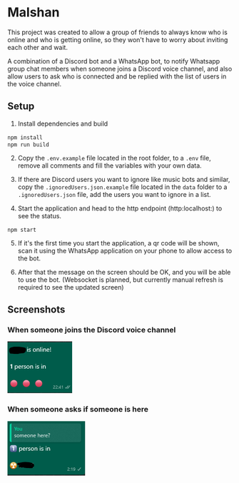 # Malshan

This project was created to allow a group of friends to always know who is online and who is getting online, so they won't have to worry about inviting each other and wait.

A combination of a Discord bot and a WhatsApp bot, to notify Whatsapp group chat members when someone joins a Discord voice channel, and also allow users to ask who is connected and be replied with the list of users in the voice channel.

## Setup

1. Install dependencies and build

```
npm install
npm run build
```

2. Copy the `.env.example` file located in the root folder, to a `.env` file, remove all comments and fill the variables with your own data.

3. If there are Discord users you want to ignore like music bots and similar, copy the `.ignoredUsers.json.example` file located in the `data` folder to a `.ignoredUsers.json` file, add the users you want to ignore in a list.

4. Start the application and head to the http endpoint (http:localhost:<serverPort>) to see the status.

```
npm start
```

5. If it's the first time you start the application, a qr code will be shown, scan it using the WhatsApp application on your phone to allow access to the bot.

6. After that the message on the screen should be OK, and you will be able to use the bot. (Websocket is planned, but currently manual refresh is required to see the updated screen)

## Screenshots

### When someone joins the Discord voice channel

![Dashboard](./readme/alert.png)

### When someone asks if someone is here

![Dashboard](./readme/question.png)
